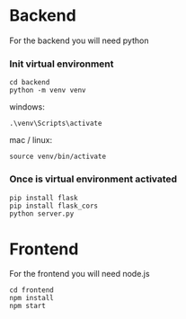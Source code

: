 # Backend
For the backend you will need python
### Init virtual environment
```
cd backend
python -m venv venv
```
windows: 
```
.\venv\Scripts\activate
```
mac / linux: 
```
source venv/bin/activate
```
### Once is virtual environment activated
```
pip install flask
pip install flask_cors
python server.py
```
# Frontend
For the frontend you will need node.js
```
cd frontend
npm install
npm start
```
